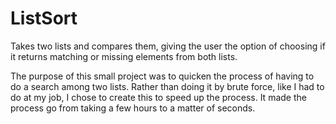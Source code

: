 # ListSort
Takes two lists and compares them, giving the user the option of choosing if it returns matching or missing elements from both lists.

The purpose of this small project was to quicken the process of having to do a search among two lists.  Rather than doing it by brute force, like I had to do at my job, I chose to create this to speed up the process.  It made the process go from taking a few hours to a matter of seconds.  
